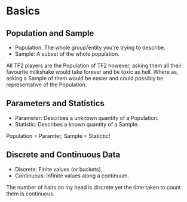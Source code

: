 # Basics

## Population and Sample

- Population: The whole group/entity you're trying to describe.
- Sample: A subset of the whole population.

All TF2 players are the Population of TF2 however, asking them all their
favourite milkshake would take forever and be toxic as hell. Where as, asking a
Sample of them would be easier and could possibly be representative of the
Population.

## Parameters and Statistics

- Parameter: Describes a unknown quantity of a Population.
- Statistic: Describes a known quantity of a Sample.

Population = Paramter, Sample = Statictic!

## Discrete and Continuous Data

- Discrete: Finite values (or buckets).
- Continuous: Infinite values along a continuum.

The number of hairs on my head is discrete yet the time taken to count them is
continuous.
